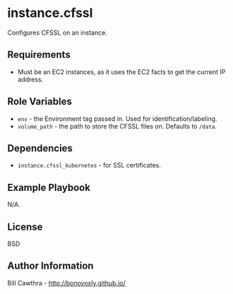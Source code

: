 instance.cfssl
=========

Configures CFSSL on an instance. 

Requirements
------------

- Must be an EC2 instances, as it uses the EC2 facts to get the current IP address.

Role Variables
--------------

- `env` - the Environment tag passed in. Used for identification/labeling.
- `volume_path` - the path to store the CFSSL files on.  Defaults to `/data`.

Dependencies
------------

- `instance.cfssl_kubernetes` - for SSL certificates.  

Example Playbook
----------------

N/A.

License
-------

BSD

Author Information
------------------

Bill Cawthra - http://bonovoxly.github.io/
